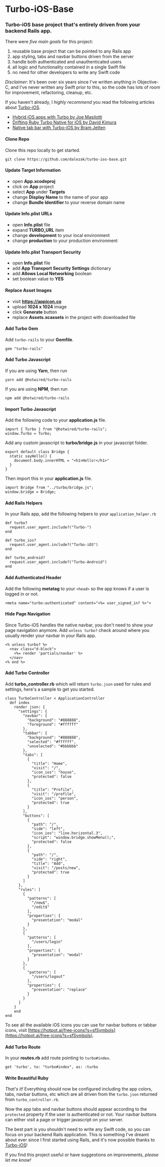 # Turbo-iOS-Base
### Turbo-iOS base project that's entirely driven from your backend Rails app.

There were _five main goals_ for this project:
1. reusable base project that can be pointed to any Rails app
2. app styling, tabs and navbar buttons driven from the server
3. handle both authenticated and unauthenticated users
4. all logic and functionality contained in a single Swift file
5. no need for other developers to write any Swift code

_Disclaimer_: It's been over six years since I've written anything in Objective-C, and I've never written any Swift prior to this, so the code has lots of room for improvement, refactoring, cleanup, etc.

If you haven't already, I _highly recommend_ you read the following articles about [Turbo-iOS](https://github.com/hotwired/turbo-ios).
- [Hybrid iOS apps with Turbo by Joe Masilotti](https://masilotti.com/turbo-ios/hybrid-apps-with-turbo/)
- [Drifting Ruby Turbo Native for iOS by David Kimura](https://www.driftingruby.com/episodes/turbo-native-for-ios)
- [Native tab bar with Turbo-iOS by Bram Jetten](https://bramjetten.dev/articles/native-tab-bar-with-turbo-ios)

#### Clone Repo
Clone this repo locally to get started.
```
git clone https://github.com/dalezak/turbo-ios-base.git
```

#### Update Target Information
- open **App.xcodeproj**
- click on **App** project
- select **App** under **Targets**
- change **Display Name** to the name of your app
- change **Bundle Identifier** to your reverse domain name

#### Update Info.plist URLs
- open **Info.plist** file
- expand **TURBO_URL** item
- change **development** to your local environment
- change **production** to your production environment

#### Update Info.plist Transport Security
- open **Info.plist** file
- add **App Transport Security Settings** dictionary
- add **Allows Local Networking** boolean
- set boolean value to **YES**

#### Replace Asset Images
- visit **https://appicon.co**
- upload **1024 x 1024** image
- click **Generate** button
- replace **Assets.xcassets** in the project with downloaded file

#### Add Turbo Gem
Add `turbo-rails` to your **Gemfile**.
```
gem "turbo-rails"
```

#### Add Turbo Javascript
If you are using **Yarn**, then run
```
yarn add @hotwired/turbo-rails
```
If you are using **NPM**, then run
```
npm add @hotwired/turbo-rails
```

#### Import Turbo Javascript
Add the following code to your **application.js** file.
```
import { Turbo } from "@hotwired/turbo-rails";
window.Turbo = Turbo;
```
Add any custom javascript to **turbo/bridge.js** in your javascript folder.
```
export default class Bridge {
  static sayHello() {
    document.body.innerHTML = "<h1>Hello!</h1>"
  }
}
```
Then import this in your **application.js** file.
```
import Bridge from "../turbo/bridge.js";
window.bridge = Bridge;
```

#### Add Rails Helpers
In your Rails app, add the following helpers to your `application_helper.rb`
```
def turbo?
  request.user_agent.include?("Turbo-")
end

def turbo_ios?
  request.user_agent.include?("Turbo-iOS")
end

def turbo_android?
  request.user_agent.include?("Turbo-Android")
end
```

#### Add Authenticated Header
Add the following **metatag** to your `<head>` so the app knows if a user is logged in or not.
```
<meta name="turbo:authenticated" content="<%= user_signed_in? %>">
```

#### Hide Page Navigation
Since Turbo-iOS handles the native navbar, you don't need to show your page navigation anymore. 
Add `unless turbo?` check around where you usually render your navbar in your Rails app. 
```
<% unless turbo? %>
  <nav class="d-block">
    <%= render 'partials/navbar' %>
  </nav>
<% end %>
```

#### Add Turbo Controller
Add **turbo_controller.rb** which will return `turbo.json` used for rules and settings, here's a sample to get you started.
```
class TurboController < ApplicationController
  def index
    render json: {
      "settings": {
        "navbar": {
          "background": "#888888",
          "foreground": "#ffffff"
        },
        "tabbar": {
          "background": "#888888",
          "selected": "#ffffff",
          "unselected": "#bbbbbb"
        },
        "tabs": [
          {
            "title": "Home",
            "visit": "/",
            "icon_ios": "house",
            "protected": false
          },
          {
            "title": "Profile",
            "visit": "/profile",
            "icon_ios": "person",
            "protected": true
          }
        ],
        "buttons": [
          {
            "path": "/",
            "side": "left",
            "icon_ios": "line.horizontal.3",
            "script": "window.bridge.showMenu();",
            "protected": false
          },
          {
            "path": "/",
            "side": "right",
            "title": "Add",
            "visit": "/posts/new",
            "protected": true
          }
        ]
      },
      "rules": [
        {
          "patterns": [
            "/new$",
            "/edit$"
          ],
          "properties": {
            "presentation": "modal"
          }
        },
        {
          "patterns": [
            "/users/login"
          ],
          "properties": {
            "presentation": "modal"
          }
        },
        {
          "patterns": [
            "/users/logout"
          ],
          "properties": {
            "presentation": "replace"
          }
        }
      ]
    }
    end 
end
```
To see all the available iOS icons you can use for navbar buttons or tabbar icons, visit [https://hotpot.ai/free-icons?s=sfSymbols](https://hotpot.ai/free-icons?s=sfSymbols).

#### Add Turbo Route
In your **routes.rb** add route pointing to `turbo#index`.
```
get 'turbo', to: "turbo#index", as: :turbo
```

#### Write Beautiful Ruby
_That's it!_ Everything should now be configured including the app colors, tabs, navbar buttons, etc which are all driven from the `turbo.json` returned from `turbo_controller.rb`. 

Now the app tabs and navbar buttons should appear according to the `protected` property if the user is authenticated or not. Your navbar buttons can either visit a page or trigger javascript on your server.

The best part is you shouldn't need to write any Swift code, so you can focus on your backend Rails application. This is something I've dreamt about ever since I first started using Rails, and it's now possible thanks to [Turbo-iOS](https://github.com/hotwired/turbo-ios)!

If you find this project useful or have suggestions on improvements, _please let me know!_
